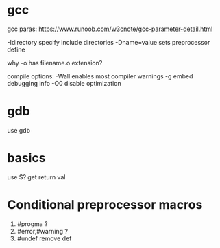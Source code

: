 # gcc 

gcc paras: https://www.runoob.com/w3cnote/gcc-parameter-detail.html

-Idirectory specify include directories
-Dname=value sets preprocessor define

why -o has filename.o extension?

compile options:
-Wall enables most compiler warnings
-g embed debugging info
-O0 disable optimization

# gdb
use gdb

# basics
use $? get return val

# Conditional preprocessor macros
1. #progma ?
2. #error,#warning ?
3. #undef remove def



